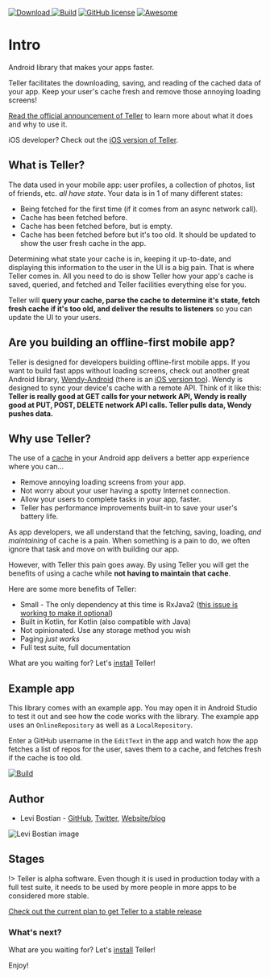 [![Download](https://api.bintray.com/packages/levibostian/Teller-Android/com.levibostian.teller-android/images/download.svg) ](https://bintray.com/levibostian/Teller-Android/com.levibostian.teller-android/_latestVersion)
[![Build](https://app.bitrise.io/app/4c0b872bdaf76300/status.svg?token=PYpJBThARi6LvucXS2noVw&branch=development)](https://app.bitrise.io/app/4c0b872bdaf76300)
[![GitHub license](https://img.shields.io/github/license/levibostian/Teller-Android.svg)](https://github.com/levibostian/Teller-Android/blob/master/LICENSE)
[![Awesome](https://cdn.rawgit.com/sindresorhus/awesome/d7305f38d29fed78fa85652e3a63e154dd8e8829/media/badge.svg)](https://github.com/JStumpp/awesome-android/blob/master/readme.md#other)

# Intro 

Android library that makes your apps faster. 

Teller facilitates the downloading, saving, and reading of the cached data of your app. Keep your user's cache fresh and remove those annoying loading screens!

[Read the official announcement of Teller](https://levibostian.com/blog/manage-cached-data-teller/) to learn more about what it does and why to use it.

iOS developer? Check out the [iOS version of Teller](https://github.com/levibostian/teller-ios).

## What is Teller?

The data used in your mobile app: user profiles, a collection of photos, list of friends, etc. *all have state*. Your data is in 1 of many different states:

* Being fetched for the first time (if it comes from an async network call).
* Cache has been fetched before.
* Cache has been fetched before, but is empty.
* Cache has been fetched before but it's too old. It should be updated to show the user fresh cache in the app.

Determining what state your cache is in, keeping it up-to-date, and displaying this information to the user in the UI is a big pain. That is where Teller comes in. All you need to do is show Teller how your app's cache is saved, queried, and fetched and Teller facilities everything else for you.

Teller will **query your cache, parse the cache to determine it's state, fetch fresh cache if it's too old, and deliver the results to listeners** so you can update the UI to your users.

## Are you building an offline-first mobile app?

Teller is designed for developers building offline-first mobile apps. If you want to build fast apps without loading screens, check out another great Android library, [Wendy-Android](https://github.com/levibostian/wendy-android) (there is an [iOS version too](https://github.com/levibostian/wendy-ios)). Wendy is designed to sync your device's cache with a remote API. Think of it like this: **Teller is really good at GET calls for your network API, Wendy is really good at PUT, POST, DELETE network API calls. Teller pulls data, Wendy pushes data.**

## Why use Teller?

The use of a [cache](https://en.wikipedia.org/wiki/Cache_(computing)) in your Android app delivers a better app experience where you can...

* Remove annoying loading screens from your app. 
* Not worry about your user having a spotty Internet connection. 
* Allow your users to complete tasks in your app, faster. 
* Teller has performance improvements built-in to save your user's battery life. 

As app developers, we all understand that the fetching, saving, loading, *and maintaining* of cache is a pain. When something is a pain to do, we often ignore that task and move on with building our app.

However, with Teller this pain goes away. By using Teller you will get the benefits of using a cache while **not having to maintain that cache**. 

Here are some more benefits of Teller:

* Small - The only dependency at this time is RxJava2 ([this issue is working to make it optional](https://github.com/levibostian/Teller-Android/issues/1))
* Built in Kotlin, for Kotlin (also compatible with Java)
* Not opinionated. Use any storage method you wish
* Paging *just works*
* Full test suite, full documentation

What are you waiting for? Let's [install](install) Teller! 

## Example app

This library comes with an example app. You may open it in Android Studio to test it out and see how the code works with the library. The example app uses an `OnlineRepository` as well as a `LocalRepository`. 

Enter a GitHub username in the `EditText` in the app and watch how the app fetches a list of repos for the user, saves them to a cache, and fetches fresh if the cache is too old.

[![Build](https://app.bitrise.io/app/9a6ef5eb6e973d3e/status.svg?token=XDJ6sNwFxH5_N0fHhsaikQ&branch=development)](https://app.bitrise.io/app/9a6ef5eb6e973d3e/)

## Author

* Levi Bostian - [GitHub](https://github.com/levibostian), [Twitter](https://twitter.com/levibostian), [Website/blog](http://levibostian.com)

![Levi Bostian image](https://gravatar.com/avatar/22355580305146b21508c74ff6b44bc5?s=250)

## Stages 

!> Teller is alpha software. Even though it is used in production today with a full test suite, it needs to be used by more people in more apps to be considered more stable. 

[Check out the current plan to get Teller to a stable release](stable_release_plan)

### What's next? 

What are you waiting for? Let's [install](install) Teller! 

Enjoy!
